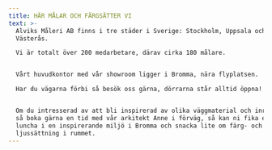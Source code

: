 ```yaml
---
title: HÄR MÅLAR OCH FÄRGSÄTTER VI
text: >-
  Alviks Måleri AB finns i tre städer i Sverige: Stockholm, Uppsala och
  Västerås.

  Vi är totalt över 200 medarbetare, därav cirka 180 målare.


  Vårt huvudkontor med vår showroom ligger i Bromma, nära flyplatsen.

  Har du vägarna förbi så besök oss gärna, dörrarna står alltid öppna!


  Om du intresserad av att bli inspirerad av olika väggmaterial och inredning,
  så boka gärna en tid med vår arkitekt Anne i förväg, så kan ni fika eller
  luncha i en inspirerande miljö i Bromma och snacka lite om färg- och
  ljussättning i rummet.
---
```


